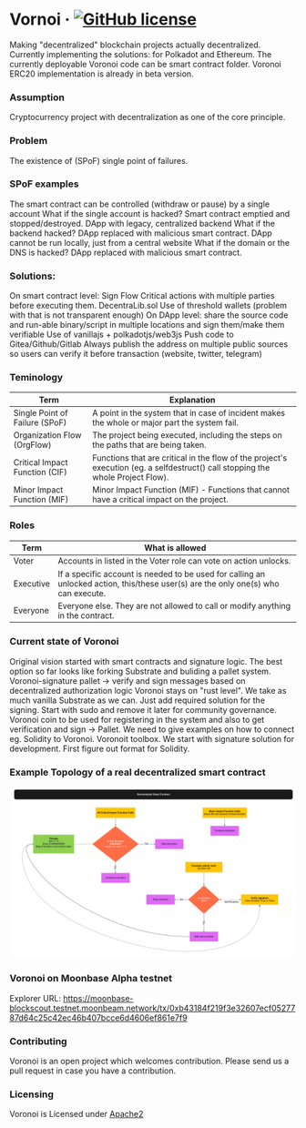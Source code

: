 # Vornoi &middot; [![GitHub license](https://img.shields.io/badge/license-GPL3%2FApache2-blue)](https://github.com/Qrucial/voronoi/blob/main/LICENSE)
Making "decentralized" blockchain projects actually decentralized. Currently implementing the solutions: for Polkadot and Ethereum. 
The currently deployable Voronoi code can be smart contract folder. Voronoi ERC20 implementation is already in beta version.

### Assumption
Cryptocurrency project with decentralization as one of the core principle.

### Problem
The existence of (SPoF) single point of failures.

### SPoF examples
The smart contract can be controlled (withdraw or pause) by a single account
What if the single account is hacked? Smart contract emptied and stopped/destroyed.
DApp with legacy, centralized backend
What if the backend hacked? DApp replaced with malicious smart contract.
DApp cannot be run locally, just from a central website
What if the domain or the DNS is hacked? DApp replaced with malicious smart contract.

### Solutions:
On smart contract level: Sign Flow Critical actions with multiple parties before executing them.
DecentraLib.sol
Use of threshold wallets (problem with that is not transparent enough)
On DApp level: share the source code and run-able binary/script in multiple locations and sign them/make them verifiable
Use of vanillajs + polkadotjs/web3js
Push code to Gitea/Github/Gitlab
Always publish the address on multiple public sources so users can verify it before transaction (website, twitter, telegram)

### Teminology

| Term | Explanation |
| ------ | ------ |
| Single Point of Failure (SPoF)  |A point in the system that in case of incident makes the whole or major part the system fail. |
| Organization Flow (OrgFlow) | The project being executed, including the steps on the paths that are being taken. |
| Critical Impact Function (CIF) | Functions that are critical in the flow of the project's execution (eg. a selfdestruct() call stopping the whole Project Flow). |
| Minor Impact Function (MIF) | Minor Impact Function (MIF) - Functions that cannot have a critical impact on the project. |

### Roles
| Term | What is allowed |
| ------ | ------ |
| Voter | Accounts in listed in the Voter role can vote on action unlocks. |
| Executive | If a specific account is needed to be used for calling an unlocked action, this/these user(s) are the only one(s) who can execute.|
| Everyone | Everyone else. They are not allowed to call or modify anything in the contract. |

### Current state of Voronoi
Original vision started with smart contracts and signature logic.
The best option so far looks like forking Substrate and buliding a pallet system.
Voronoi-signature pallet -> verify and sign messages based on decentralized authorization logic
Voronoi stays on "rust level".
We take as much vanilla Substrate as we can. Just add required solution for the signing.
Start with sudo and remove it later for community governance.
Voronoi coin to be used for registering in the system and also to get verification and sign -> Pallet.
We need to give examples on how to connect eg. Solidity to Voronoi.
Voronoit toolbox.
We start with signature solution for development. First figure out format for Solidity.

### Example Topology of a real decentralized smart contract
![Decentralized Organization](/images/DecentraLibExample.jpg)


### Voronoi on Moonbase Alpha testnet
Explorer URL: https://moonbase-blockscout.testnet.moonbeam.network/tx/0xb43184f219f3e32607ecf0527787d64c25c42ec46b407bcce6d4606ef861e7f9


### Contributing
Voronoi is an open project which welcomes contribution. Please send us a pull request in case you have a contribution.

### Licensing
Voronoi is Licensed under [Apache2](https://github.com/Qrucial/voronoi/blob/main/LICENSE)
